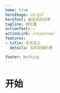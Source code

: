 ```yaml
---
home: true
heroImage: /d.gif
heroText: 娃哈哈的日常
tagline: 待完善
actionText: →
actionLink: /resource/
features:
- title: 天天向上
  details: 五彩斑斓的黑

footer: Nothing
---
```


# 开始